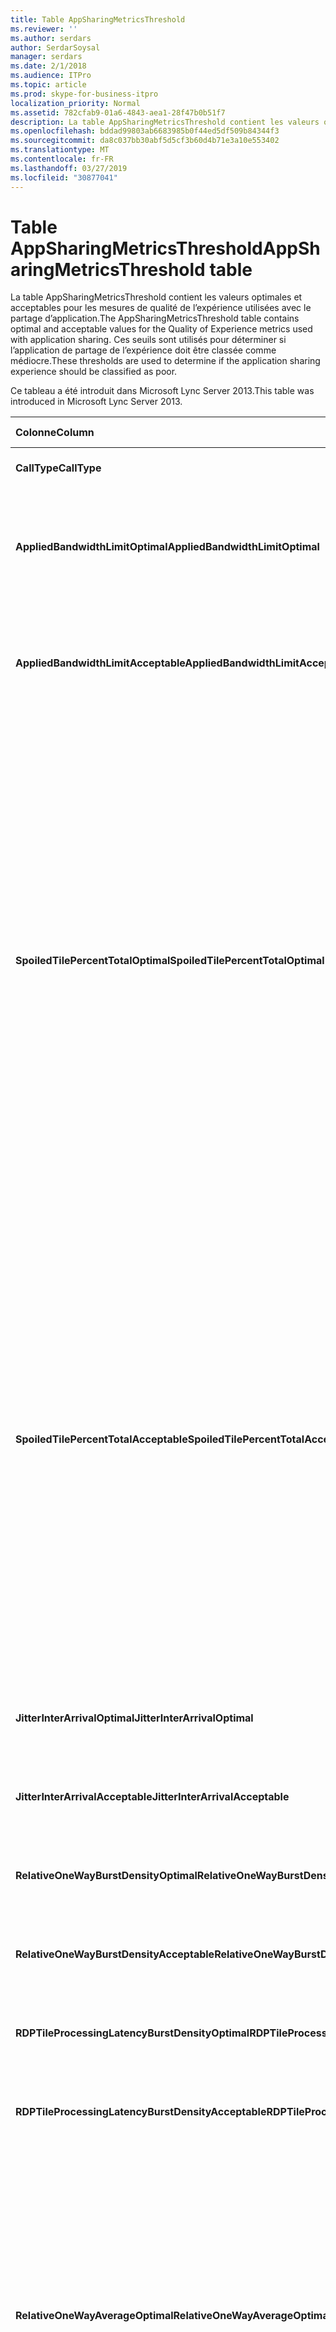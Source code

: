 ```yaml
---
title: Table AppSharingMetricsThreshold
ms.reviewer: ''
ms.author: serdars
author: SerdarSoysal
manager: serdars
ms.date: 2/1/2018
ms.audience: ITPro
ms.topic: article
ms.prod: skype-for-business-itpro
localization_priority: Normal
ms.assetid: 782cfab9-01a6-4843-aea1-28f47b0b51f7
description: La table AppSharingMetricsThreshold contient les valeurs optimales et acceptables pour les mesures de qualité de l’expérience utilisées avec le partage d’application. Ces seuils sont utilisés pour déterminer si l’application de partage de l’expérience doit être classée comme médiocre.
ms.openlocfilehash: bddad99803ab6683985b0f44ed5df509b84344f3
ms.sourcegitcommit: da8c037bb30abf5d5cf3b60d4b71e3a10e553402
ms.translationtype: MT
ms.contentlocale: fr-FR
ms.lasthandoff: 03/27/2019
ms.locfileid: "30877041"
---
```

# <a name="appsharingmetricsthreshold-table"></a><span data-ttu-id="f1e57-104">Table AppSharingMetricsThreshold</span><span class="sxs-lookup"><span data-stu-id="f1e57-104">AppSharingMetricsThreshold table</span></span>
 
<span data-ttu-id="f1e57-105">La table AppSharingMetricsThreshold contient les valeurs optimales et acceptables pour les mesures de qualité de l’expérience utilisées avec le partage d’application.</span><span class="sxs-lookup"><span data-stu-id="f1e57-105">The AppSharingMetricsThreshold table contains optimal and acceptable values for the Quality of Experience metrics used with application sharing.</span></span> <span data-ttu-id="f1e57-106">Ces seuils sont utilisés pour déterminer si l’application de partage de l’expérience doit être classée comme médiocre.</span><span class="sxs-lookup"><span data-stu-id="f1e57-106">These thresholds are used to determine if the application sharing experience should be classified as poor.</span></span>
  
<span data-ttu-id="f1e57-107">Ce tableau a été introduit dans Microsoft Lync Server 2013.</span><span class="sxs-lookup"><span data-stu-id="f1e57-107">This table was introduced in Microsoft Lync Server 2013.</span></span>
  
|<span data-ttu-id="f1e57-108">**Colonne**</span><span class="sxs-lookup"><span data-stu-id="f1e57-108">**Column**</span></span>|<span data-ttu-id="f1e57-109">**Type de données**</span><span class="sxs-lookup"><span data-stu-id="f1e57-109">**Data Type**</span></span>|<span data-ttu-id="f1e57-110">**Clé/Index**</span><span class="sxs-lookup"><span data-stu-id="f1e57-110">**Key/Index**</span></span>|<span data-ttu-id="f1e57-111">**Détails**</span><span class="sxs-lookup"><span data-stu-id="f1e57-111">**Details**</span></span>|
|:-----|:-----|:-----|:-----|
|<span data-ttu-id="f1e57-112">**CallType**</span><span class="sxs-lookup"><span data-stu-id="f1e57-112">**CallType**</span></span> <br/> |<span data-ttu-id="f1e57-113">int</span><span class="sxs-lookup"><span data-stu-id="f1e57-113">int</span></span>  <br/> |<span data-ttu-id="f1e57-114">Principal</span><span class="sxs-lookup"><span data-stu-id="f1e57-114">Primary</span></span>  <br/> |<span data-ttu-id="f1e57-115">Type d’appel a été passé.</span><span class="sxs-lookup"><span data-stu-id="f1e57-115">Type of call that was placed.</span></span>  <br/> |
|<span data-ttu-id="f1e57-116">**AppliedBandwidthLimitOptimal**</span><span class="sxs-lookup"><span data-stu-id="f1e57-116">**AppliedBandwidthLimitOptimal**</span></span> <br/> |<span data-ttu-id="f1e57-117">int</span><span class="sxs-lookup"><span data-stu-id="f1e57-117">int</span></span>  <br/> ||<span data-ttu-id="f1e57-118">Limitation de bande passante optimale pour le partage d’application.</span><span class="sxs-lookup"><span data-stu-id="f1e57-118">Optimal bandwidth limitation for application sharing.</span></span> <span data-ttu-id="f1e57-119">La valeur par défaut est 1000000.</span><span class="sxs-lookup"><span data-stu-id="f1e57-119">The default value is 1000000.</span></span>  <br/> |
|<span data-ttu-id="f1e57-120">**AppliedBandwidthLimitAcceptable**</span><span class="sxs-lookup"><span data-stu-id="f1e57-120">**AppliedBandwidthLimitAcceptable**</span></span> <br/> |<span data-ttu-id="f1e57-121">int</span><span class="sxs-lookup"><span data-stu-id="f1e57-121">int</span></span>  <br/> ||<span data-ttu-id="f1e57-122">Limitation de bande passante acceptable pour le partage d’application.</span><span class="sxs-lookup"><span data-stu-id="f1e57-122">Acceptable bandwidth limitation for application sharing.</span></span> <span data-ttu-id="f1e57-123">La valeur par défaut est 500000.</span><span class="sxs-lookup"><span data-stu-id="f1e57-123">The default value is 500000.</span></span>  <br/> |
|<span data-ttu-id="f1e57-124">**SpoiledTilePercentTotalOptimal**</span><span class="sxs-lookup"><span data-stu-id="f1e57-124">**SpoiledTilePercentTotalOptimal**</span></span> <br/> |<span data-ttu-id="f1e57-125">Decimal(5,2)</span><span class="sxs-lookup"><span data-stu-id="f1e57-125">decimal(5,2)</span></span>  <br/> ||<span data-ttu-id="f1e57-126">Taux optimal pour les mosaïques « altérées » pour classer une qualité de partage d’Application.</span><span class="sxs-lookup"><span data-stu-id="f1e57-126">Optimal percentage rate for "spoiled" tiles for classifying an Application Sharing quality.</span></span> <span data-ttu-id="f1e57-127">Cette valeur est le pourcentage du contenu dans le fichier partagé qui n’a pas atteint le spectateur.</span><span class="sxs-lookup"><span data-stu-id="f1e57-127">This value is the percentage of the content from the sharer that did not reach the viewer.</span></span> <span data-ttu-id="f1e57-128">Le contenu peut être ignoré (ou endommagé) lorsque le fichier partagé ignore les mosaïques à partir de la source graphique ou la ASMCU disposer en mosaïque ignore disposer en mosaïque à partir du fichier partagé respectivement.</span><span class="sxs-lookup"><span data-stu-id="f1e57-128">Content may be discarded (or spoiled) when the sharer discards tiles from the graphics source or the ASMCU tiles discards tiles from Sharer respectively.</span></span> <span data-ttu-id="f1e57-129">La valeur par défaut est % 11.</span><span class="sxs-lookup"><span data-stu-id="f1e57-129">The default value is 11 percent.</span></span>  <br/> |
|<span data-ttu-id="f1e57-130">**SpoiledTilePercentTotalAcceptable**</span><span class="sxs-lookup"><span data-stu-id="f1e57-130">**SpoiledTilePercentTotalAcceptable**</span></span> <br/> |<span data-ttu-id="f1e57-131">Decimal(5,2)</span><span class="sxs-lookup"><span data-stu-id="f1e57-131">decimal(5,2)</span></span>  <br/> ||<span data-ttu-id="f1e57-132">Pourcentage acceptable pour les mosaïques « altérées » pour classer une qualité de partage d’Application.</span><span class="sxs-lookup"><span data-stu-id="f1e57-132">Acceptable percentage rate for "spoiled" tiles for classifying an Application Sharing quality.</span></span> <span data-ttu-id="f1e57-133">Cette valeur est le pourcentage du contenu dans le fichier partagé qui n’a pas atteint le spectateur.</span><span class="sxs-lookup"><span data-stu-id="f1e57-133">This value is the percentage of the content from the sharer that did not reach the viewer.</span></span> <span data-ttu-id="f1e57-134">Le contenu peut être ignoré (ou endommagé) lorsque le fichier partagé ignore les mosaïques à partir de la source graphique ou la ASMCU disposer en mosaïque ignore disposer en mosaïque à partir du fichier partagé respectivement.</span><span class="sxs-lookup"><span data-stu-id="f1e57-134">Content may be discarded (or spoiled) when the sharer discards tiles from the graphics source or the ASMCU tiles discards tiles from Sharer respectively.</span></span> <span data-ttu-id="f1e57-135">La valeur par défaut est de 36 %.</span><span class="sxs-lookup"><span data-stu-id="f1e57-135">The default value is 36 percent.</span></span>  <br/> |
|<span data-ttu-id="f1e57-136">**JitterInterArrivalOptimal**</span><span class="sxs-lookup"><span data-stu-id="f1e57-136">**JitterInterArrivalOptimal**</span></span> <br/> |<span data-ttu-id="f1e57-137">int</span><span class="sxs-lookup"><span data-stu-id="f1e57-137">int</span></span>  <br/> ||<span data-ttu-id="f1e57-138">Cette colonne n’est pas utilisée dans Microsoft Lync Server 2013.</span><span class="sxs-lookup"><span data-stu-id="f1e57-138">This column is not used in Microsoft Lync Server 2013.</span></span>  <br/> |
|<span data-ttu-id="f1e57-139">**JitterInterArrivalAcceptable**</span><span class="sxs-lookup"><span data-stu-id="f1e57-139">**JitterInterArrivalAcceptable**</span></span> <br/> |<span data-ttu-id="f1e57-140">int</span><span class="sxs-lookup"><span data-stu-id="f1e57-140">int</span></span>  <br/> ||<span data-ttu-id="f1e57-141">Cette colonne n’est pas utilisée dans Microsoft Lync Server 2013.</span><span class="sxs-lookup"><span data-stu-id="f1e57-141">This column is not used in Microsoft Lync Server 2013.</span></span>  <br/> |
|<span data-ttu-id="f1e57-142">**RelativeOneWayBurstDensityOptimal**</span><span class="sxs-lookup"><span data-stu-id="f1e57-142">**RelativeOneWayBurstDensityOptimal**</span></span> <br/> |<span data-ttu-id="f1e57-143">float</span><span class="sxs-lookup"><span data-stu-id="f1e57-143">float</span></span>  <br/> ||<span data-ttu-id="f1e57-144">Cette colonne n’est pas utilisée dans Microsoft Lync Server 2013.</span><span class="sxs-lookup"><span data-stu-id="f1e57-144">This column is not used in Microsoft Lync Server 2013.</span></span>  <br/> |
|<span data-ttu-id="f1e57-145">**RelativeOneWayBurstDensityAcceptable**</span><span class="sxs-lookup"><span data-stu-id="f1e57-145">**RelativeOneWayBurstDensityAcceptable**</span></span> <br/> |<span data-ttu-id="f1e57-146">float</span><span class="sxs-lookup"><span data-stu-id="f1e57-146">float</span></span>  <br/> ||<span data-ttu-id="f1e57-147">Cette colonne n’est pas utilisée dans Microsoft Lync Server 2013.</span><span class="sxs-lookup"><span data-stu-id="f1e57-147">This column is not used in Microsoft Lync Server 2013.</span></span>  <br/> |
|<span data-ttu-id="f1e57-148">**RDPTileProcessingLatencyBurstDensityOptimal**</span><span class="sxs-lookup"><span data-stu-id="f1e57-148">**RDPTileProcessingLatencyBurstDensityOptimal**</span></span> <br/> |<span data-ttu-id="f1e57-149">float</span><span class="sxs-lookup"><span data-stu-id="f1e57-149">float</span></span>  <br/> ||<span data-ttu-id="f1e57-150">Cette colonne n’est pas utilisée dans Microsoft Lync Server 2013.</span><span class="sxs-lookup"><span data-stu-id="f1e57-150">This column is not used in Microsoft Lync Server 2013.</span></span>  <br/> |
|<span data-ttu-id="f1e57-151">**RDPTileProcessingLatencyBurstDensityAcceptable**</span><span class="sxs-lookup"><span data-stu-id="f1e57-151">**RDPTileProcessingLatencyBurstDensityAcceptable**</span></span> <br/> |<span data-ttu-id="f1e57-152">float</span><span class="sxs-lookup"><span data-stu-id="f1e57-152">float</span></span>  <br/> ||<span data-ttu-id="f1e57-153">Cette colonne n’est pas utilisée dans Microsoft Lync Server 2013.</span><span class="sxs-lookup"><span data-stu-id="f1e57-153">This column is not used in Microsoft Lync Server 2013.</span></span>  <br/> |
|<span data-ttu-id="f1e57-154">**RelativeOneWayAverageOptimal**</span><span class="sxs-lookup"><span data-stu-id="f1e57-154">**RelativeOneWayAverageOptimal**</span></span> <br/> |<span data-ttu-id="f1e57-155">float</span><span class="sxs-lookup"><span data-stu-id="f1e57-155">float</span></span>  <br/> ||<span data-ttu-id="f1e57-156">Valeur optimale pour le délai relatif à sens unique entre les points de terminaison deux multimédia impliquées dans le partage d’application.</span><span class="sxs-lookup"><span data-stu-id="f1e57-156">Optimal value for the relative one-way delay between the two media endpoints involved in the application sharing.</span></span> <span data-ttu-id="f1e57-157">Il s’agit d’une mesure de latence sur un seul tronçon.</span><span class="sxs-lookup"><span data-stu-id="f1e57-157">This is a single-hop latency measure.</span></span> <span data-ttu-id="f1e57-158">La valeur par défaut est secondes 1.0.</span><span class="sxs-lookup"><span data-stu-id="f1e57-158">The default value is 1.0 seconds.</span></span>  <br/> <span data-ttu-id="f1e57-159">La colonne a été introduite dans Microsoft Lync Server 2013.</span><span class="sxs-lookup"><span data-stu-id="f1e57-159">The column was introduced in Microsoft Lync Server 2013.</span></span>  <br/> |
|<span data-ttu-id="f1e57-160">**RelativeOneWayAverageAcceptable**</span><span class="sxs-lookup"><span data-stu-id="f1e57-160">**RelativeOneWayAverageAcceptable**</span></span> <br/> |<span data-ttu-id="f1e57-161">float</span><span class="sxs-lookup"><span data-stu-id="f1e57-161">float</span></span>  <br/> ||<span data-ttu-id="f1e57-162">Valeur optimale pour le délai relatif à sens unique entre les points de terminaison deux multimédia impliquées dans le partage d’application.</span><span class="sxs-lookup"><span data-stu-id="f1e57-162">Optimal value for the relative one-way delay between the two media endpoints involved in the application sharing.</span></span> <span data-ttu-id="f1e57-163">Il s’agit d’une mesure de latence sur un seul tronçon.</span><span class="sxs-lookup"><span data-stu-id="f1e57-163">This is a single-hop latency measure.</span></span> <span data-ttu-id="f1e57-164">La valeur par défaut est 1,75 secondes.</span><span class="sxs-lookup"><span data-stu-id="f1e57-164">The default value is 1.75 seconds.</span></span>  <br/> <span data-ttu-id="f1e57-165">La colonne a été introduite dans Microsoft Lync Server 2013.</span><span class="sxs-lookup"><span data-stu-id="f1e57-165">The column was introduced in Microsoft Lync Server 2013.</span></span>  <br/> |
|<span data-ttu-id="f1e57-166">**RDPTileProcessingLatencyAverageOptimal**</span><span class="sxs-lookup"><span data-stu-id="f1e57-166">**RDPTileProcessingLatencyAverageOptimal**</span></span> <br/> |<span data-ttu-id="f1e57-167">float</span><span class="sxs-lookup"><span data-stu-id="f1e57-167">float</span></span>  <br/> ||<span data-ttu-id="f1e57-168">Valeur optimale de la mosaïque RDP moyenne de traitement latence dans le serveur de conférence en tant que pendant la durée de la session de visualisation.</span><span class="sxs-lookup"><span data-stu-id="f1e57-168">Optimal value of the average RDP tile processing latency in the AS Conferencing Server over the duration of the viewing session.</span></span> <span data-ttu-id="f1e57-169">Latence est la différence entre lorsque l’image de démarrage est codée sur le serveur (partagé ou MCU en fonction du scénario) et la même image de démarrage est décodée dans la visionneuse.</span><span class="sxs-lookup"><span data-stu-id="f1e57-169">Latency is the time difference between when the Start Frame is encoded on the server (sharer or MCU depending on the scenario) and the same Start Frame is decoded on the viewer.</span></span>  <br/> <span data-ttu-id="f1e57-170">Une moyenne élevée indique un délai plus long pour l’expérience de visionnage.</span><span class="sxs-lookup"><span data-stu-id="f1e57-170">A high average reflects a longer delay in the viewing experience.</span></span> <span data-ttu-id="f1e57-171">Un serveur de conférence surchargé peut rencontrer des délais moyens plus élevés.</span><span class="sxs-lookup"><span data-stu-id="f1e57-171">An overloaded conferencing server may experience higher average delays.</span></span> <span data-ttu-id="f1e57-172">La valeur par défaut est 200 ms.</span><span class="sxs-lookup"><span data-stu-id="f1e57-172">The default value is 200ms.</span></span>  <br/> <span data-ttu-id="f1e57-173">La colonne a été introduite dans Microsoft Lync Server 2013.</span><span class="sxs-lookup"><span data-stu-id="f1e57-173">The column was introduced in Microsoft Lync Server 2013.</span></span>  <br/> |
|<span data-ttu-id="f1e57-174">**RDPTileProcessingLatencyAverageAcceptable**</span><span class="sxs-lookup"><span data-stu-id="f1e57-174">**RDPTileProcessingLatencyAverageAcceptable**</span></span> <br/> |<span data-ttu-id="f1e57-175">float</span><span class="sxs-lookup"><span data-stu-id="f1e57-175">float</span></span>  <br/> ||<span data-ttu-id="f1e57-176">Valeur de la mosaïque RDP moyenne de traitement latence dans le serveur de conférence en tant que pendant la durée de la session de visualisation.</span><span class="sxs-lookup"><span data-stu-id="f1e57-176">Acceptable value of the average RDP tile processing latency in the AS Conferencing Server over the duration of the viewing session.</span></span> <span data-ttu-id="f1e57-177">Latence est la différence entre lorsque l’image de démarrage est codée sur le serveur (partagé ou MCU en fonction du scénario) et la même image de démarrage est décodée dans la visionneuse.</span><span class="sxs-lookup"><span data-stu-id="f1e57-177">Latency is the time difference between when the Start Frame is encoded on the server (sharer or MCU depending on the scenario) and the same Start Frame is decoded on the viewer.</span></span>  <br/> <span data-ttu-id="f1e57-178">Une moyenne élevée indique un délai plus long pour l’expérience de visionnage.</span><span class="sxs-lookup"><span data-stu-id="f1e57-178">A high average reflects a longer delay in the viewing experience.</span></span> <span data-ttu-id="f1e57-179">Un serveur de conférence surchargé peut rencontrer des délais moyens plus élevés.</span><span class="sxs-lookup"><span data-stu-id="f1e57-179">An overloaded conferencing server may experience higher average delays.</span></span> <span data-ttu-id="f1e57-180">La valeur par défaut est 200 ms.</span><span class="sxs-lookup"><span data-stu-id="f1e57-180">The default value is 200ms.</span></span>  <br/> <span data-ttu-id="f1e57-181">La colonne a été introduite dans Microsoft Lync Server 2013.</span><span class="sxs-lookup"><span data-stu-id="f1e57-181">The column was introduced in Microsoft Lync Server 2013.</span></span>  <br/> |
   

